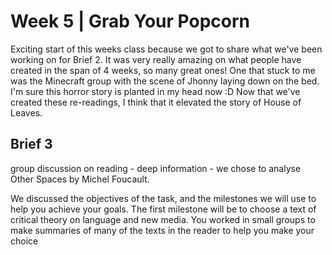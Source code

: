 # Week 5 | Grab Your Popcorn
Exciting start of this weeks class because we got to share what we've been working on for Brief 2. It was very really amazing on what people have created in the span of 4 weeks, so many great ones! One that stuck to me was the Minecraft group with the scene of Jhonny laying down on the bed. I'm sure this horror story is planted in my head now :D Now that we've created these re-readings, I think that it elevated the story of House of Leaves.



## Brief 3
group discussion on reading - deep information - we chose to analyse Other Spaces by Michel Foucault.

We discussed the objectives of the task, and the milestones we will use to help you achieve your goals. The first milestone will be to choose a text of critical theory on language and new media. You worked in small groups to make summaries of many of the texts in the reader to help you make your choice
